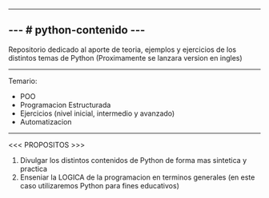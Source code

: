 --------------------------
--- # python-contenido ---
--------------------------

Repositorio dedicado al aporte de teoria, ejemplos y ejercicios de los distintos temas de Python
(Proximamente se lanzara version en ingles)

------------------------------------------------------------------------------------------------

Temario:
- POO
- Programacion Estructurada
- Ejercicios (nivel inicial, intermedio y avanzado)
- Automatizacion

------------------------------------------------------------------------------------------------

<<< PROPOSITOS >>>
1. Divulgar los distintos contenidos de Python de forma mas sintetica y practica
2. Enseniar la LOGICA de la programacion en terminos generales (en este caso utilizaremos Python para fines educativos)
